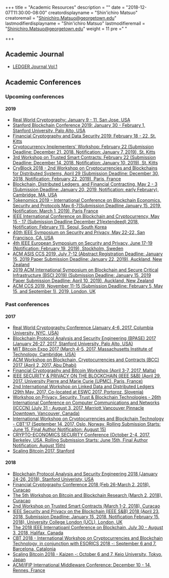 +++
title = "Academic Resources"
description = ""
date = "2018-12-07T11:30:00-08:00"
creatordisplayname = "Shin'ichiro Matsuo"
creatoremail = "Shinichiro.Matsuo@georgetown.edu"
lastmodifierdisplayname = "Shin'ichiro Matsuo"
lastmodifieremail = "Shinichiro.Matsuo@georgetown.edu"
weight = 11
pre ="<i class='fa fa-edit'></i> "

+++

## Academic Journal

* [LEDGER Journal Vol.1](http://www.ledgerjournal.org/ojs/index.php/ledger/issue/view/2)

## Academic Conferences
### Upcoming conferences
#### 2019
* [Real World Cryptography: January 9 - 11, San Jose, USA](https://rwc.iacr.org)
* [Stanford Blockchain Conference 2019: January 30 - February 1, Stanford University, Palo Alto, USA](https://cyber.stanford.edu/sbc19)
* [Financial Cryptography and Data Security 2019: February 18 - 22, St. Kitts](http://fc19.ifca.ai)
* [Cryptocurrency Implementers' Workshop: February 22 (Submission Deadline: December 21, 2018, Notification: January 7, 2019), St. Kitts](http://fc19.ifca.ai/ciw/)
* [3rd Workshop on Trusted Smart Contracts: February 22 (Submission Deadline: December 14, 2018, Notification: January 10, 2019), St. Kitts](http://fc19.ifca.ai/wtsc/)
* [CryBlock 2018 - 2nd Workshop on Cryptocurrencies and Blockchains for Distributed Systems, April 29 (Submission Deadline: December 30, 2018, Notification: February 22, 2019), Paris, France](http://www.cryblock.org)
* [Blockchain, Distributed Ledgers, and Financial Contracting, May 2 - 3 (Submission Deadline: January 20, 2019, Notification: early February), Cambridge, MA, USA](https://conference.nber.org/callforpapers/blockchain.html)
* [Tokenomics 2019 – International Conference on Blockchain Economics, Security and Protocols May 6-7(Submission Deadline January 15, 2019, Notification: March 1, 2019), Paris France](http://www.tokenomics2019.org/tokenomics/)
* [IEEE International Conference on Blockchain and Cryptocurrency, May 15 - 17 (Submission Deadline December 21(extendeed) 2018, Notification: February 11), Seoul, South Korea](http://icbc2019.ieee-icbc.org)
* [40th IEEE Symposium on Security and Privacy, May 22-22, San Francisco, CA, USA](https://www.ieee-security.org/TC/SP2019/)
* [4th IEEE European Symposium on Security and Privacy, June 17-19 (Notification: February 19, 2019), Stockholm, Sweden](https://www.ieee-security.org/TC/EuroSP2019/)
* [ACM ASIS CCS 2019, July 7-12 (Abstract Registration Deadline: January 15, 2019 Paper Submission Deadline: January 22, 2019), Auckland, New Zealand](https://asiaccs2019.blogs.auckland.ac.nz)
* [2019 ACM International Symposium on Blockchain and Secure Critical Infrastructure (BSCI 2019) (Submission Deadline: January 15, 2019 Paper Submission Deadline: April 10, 2019), Auckland, New Zealand](http://www.cloud-conf.net/bsci/2019/)
* [ACM CCS 2019, November 11-15 (Submission Deadline: February 5, May 15, and September 1), 2019, London, UK](https://www.sigsac.org/ccs/CCS2019/)


### Past conferences
#### 2017
* [Real World Cryptography Conference (January 4-6, 2017, Columbia University, NYC, USA)](https://rwc.iacr.org)
* [Blockchain Protocol Analysis and Security Engineering (BPASE) 2017 (January 26-27, 2017, Stanford University, Palo Alto, USA)](https://cyber.stanford.edu/blockchainconf)
* [MIT Bitcoin Expo 2017 (March 4-5, 2017, Massachusetts Institute of Technology, Cambridge, USA)](http://mitbitcoinexpo.org)
* [ACM Workshop on Blockchain, Cryptocurrencies and Contracts (BCC) 2017 (April 2, 2017, Abu Dhabi)](https://sites.google.com/view/bcc17/home)
* [Financial Cryptography and Bitcoin Workshop (April 3-7, 2017, Malta)](http://fc17.ifca.ai)
* [IEEE SECURITY & PRIVACY ON THE BLOCKCHAIN (IEEE S&B) (April 29, 2017, University Pierre and Marie Curie (UPMC), Paris, France)](http://prosecco.gforge.inria.fr/ieee-blockchain2016/)
* [2nd International Workshop on Linked Data and Distributed Ledgers (29th May, 2017, Co-located at ESWC 2017, Portoroz, Slovenia)](https://sites.google.com/site/lddleswc17/home)
* [Workshop on Privacy, Security, Trust & Blockchain Technologies - 26th International Conference on Computer Communications and Networks (ICCCN) (July 31 - August 3, 2017, Marriott Vancouver Pinnacle Downtown, Vancouver, Canada)](https://blockchainubc.ca/2016/11/18/call-for-papers-workshop-on-privacy-security-trust-blockchain-technologies-26th-international-conference-on-computer-communications-and-networks-icccn/)
* [International Workshop on Cryptocurrencies and Blockchain Technology - CBT'17 (September 14, 2017, Oslo, Norway, Rolling Submission Starts: June 15, Final Author Notificaiton: August 15)](http://www.deic.uab.cat/~jherrera/CBT/)
* [CRYPTO-ECONOMICS SECURITY Conference (October 2-4, 2017, Berkeley, USA, Rolling Submission Starts: June 15th, Final Author Notification: August 15th)](https://cesc.io)
* [Scaling Bitcoin 2017, Stanford](https://stanford2017.scalingbitcoin.org)

#### 2018
* [Blockchain Protocol Analysis and Security Engineering 2018 (January 24-26, 2018), Stanford Univeristy, USA](https://cyber.stanford.edu/bpase18)
* [Financial Cryptography Conference 2018 (Feb 26-March 2, 2018), Curacao](http://fc18.ifca.ai)
* [The 5th Workshop on Bitcoin and Blockchain Research (March 2, 2018), Curacao](http://fc18.ifca.ai/bitcoin/)
* [2nd Workshop on Trusted Smart Contracts (March 1-2, 2018), Curacao](http://fc18.ifca.ai/wtsc/)
* [IEEE Security and Privacy on the Blockchain (IEEE S&B) 2018 (April 23, 2018, Submission Deadline: January 15, 2018, Notification February 15, 2018),  University College London (UCL), London, UK](http://ieee-sb2018.cs.ucl.ac.uk)
* [The 2018 IEEE Internatioanl Conference on Blockchain, July 30 - August 3, 2018, Halifax, Canada](http://cse.stfx.ca/~blockchain2018/)
* [CBT 2018 - International Workshop on Cryptocurrencies and Blockchain Technology, in conjunction with ESORICS 2018 -: September 6 and 7, Barcelona, Catalonia](http://deic.uab.cat/conferences/cbt/cbt2018/)
* [Scaling Bitcoin 2018 - Kaizen -: October 6 and 7, Keio University, Tokyo, Japan](https://tokyo2018.scalingbitcoin.org)
* [ACM/IFIP International Middleware Conference: December 10 - 14, Rennes, France](http://2018.middleware-conference.org)
